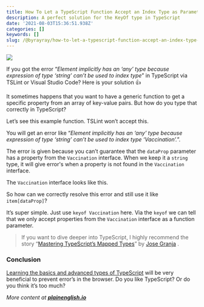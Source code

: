 ```yaml
---
title: How To Let a TypeScript Function Accept an Index Type as Parameter
description: A perfect solution for the KeyOf type in TypeScript
date: '2021-08-03T15:36:51.938Z'
categories: []
keywords: []
slug: /@byrayray/how-to-let-a-typescript-function-accept-an-index-type-as-parameter-3cb538ac4175
---
```


![](/Users/devbyrayray/Downloads/medium-export-a7b31d8cfbafc479a349e86525a0598d57555fb548cdfad5aa20f48d7b4db09d/posts/md_1664876347726/img/0__IeggnBQuHiNid7d0.jpg)

If you got the error “_Element implicitly has an ‘any’ type because expression of type ‘string’ can’t be used to index type_” in TypeScript via TSLint or Visual Studio Code? Here is your solution 👍

It sometimes happens that you want to have a generic function to get a specific property from an array of key-value pairs. But how do you type that correctly in TypeScript?

Let’s see this example function. TSLint won’t accept this.

You will get an error like “_Element implicitly has an ‘any’ type because expression of type ‘string’ can’t be used to index type ‘Vaccination’._”.

The error is given because you can’t guarantee that the `dataProp` parameter has a property from the `Vaccination` interface. When we keep it a `string` type, it will give error's when a property is not found in the `Vaccination` interface.

The `Vaccination` interface looks like this.

So how can we correctly resolve this error and still use it like `item[dataProp]`?

It’s super simple. Just use `keyof Vaccination` here. Via the `keyof` we can tell that we only accept properties from the `Vaccination` interface as a function parameter.

> If you want to dive deeper into TypeScript, I highly recommend the story “[Mastering TypeScript’s Mapped Types](https://betterprogramming.pub/mastering-typescripts-mapped-types-5fa5700385eb)” by [Jose Granja](https://medium.com/u/8ae6a5b70ece) .

### Conclusion

[Learning the basics and advanced types of TypeScript](https://levelup.gitconnected.com/typescript-for-beginners-97b568d3e110) will be very beneficial to prevent error’s in the browser. Do you like TypeScript? Or do you think it’s too much?

_More content at_ [**_plainenglish.io_**](http://plainenglish.io)